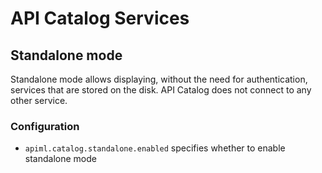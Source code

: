 # API Catalog Services

## Standalone mode

Standalone mode allows displaying, without the need for authentication, services
that are stored on the disk. API Catalog does not connect to any other service.

### Configuration

 - `apiml.catalog.standalone.enabled` 
    specifies whether to enable standalone mode
